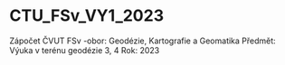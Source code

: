 # CTU_FSv_VY1_2023
Zápočet ČVUT FSv -obor: Geodézie, Kartografie a Geomatika Předmět: Výuka v terénu geodézie 3, 4 Rok: 2023
